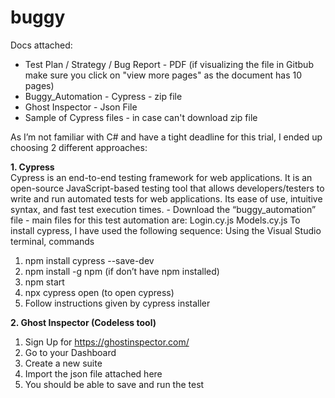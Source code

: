 # buggy

Docs attached:
- Test Plan / Strategy / Bug Report - PDF (if visualizing the file in Gitbub make sure you click on "view more pages" as the document has 10 pages)
- Buggy_Automation - Cypress - zip file
- Ghost Inspector - Json File
- Sample of Cypress files - in case can't download zip file

As I’m not familiar with C# and have a tight deadline for this trial, I ended up choosing 2 different approaches:
 
**1. Cypress**   
Cypress is an end-to-end testing framework for web applications. It is an open-source JavaScript-based testing tool that allows developers/testers to       write and run automated tests for web applications. Its ease of use, intuitive syntax, and fast test execution times.
      - Download the “buggy_automation” file
       - main files for this test automation are:
         Login.cy.js
         Models.cy.js
To install cypress, I have used the following sequence:
  Using the Visual Studio terminal, commands
  1. npm install cypress --save-dev
  2. npm install -g npm (if don’t have npm installed)
  3. npm start       
  4. npx cypress open   (to open cypress)    
  5. Follow instructions given by cypress installer


**2. Ghost Inspector (Codeless tool)**
  1. Sign Up for https://ghostinspector.com/
  2. Go to your Dashboard
  3. Create a new suite
  4. Import the json file attached here
  5. You should be able to save and run the test
